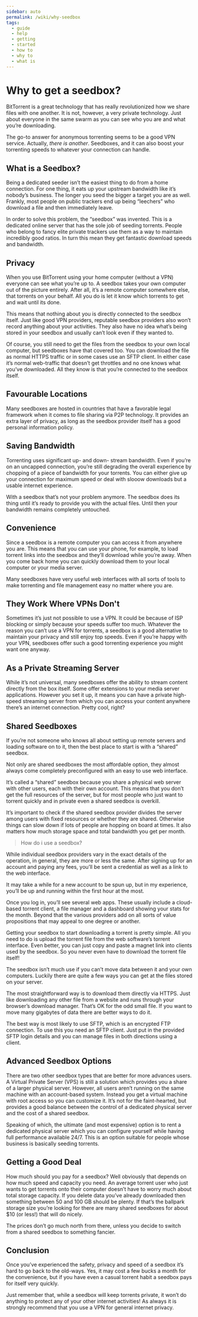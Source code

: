 ```yaml
---
sidebar: auto
permalink: /wiki/why-seedbox
tags:
  - guide
  - help
  - getting
  - started
  - how to
  - why to
  - what is
---
```


# Why to get a seedbox?

BitTorrent is a great technology that has really revolutionized how we share files with one another. It is not, however, a very private technology. Just about everyone in the same swarm as you can see who you are and what you’re downloading.

The go-to answer for anonymous torrenting seems to be a good VPN service. Actually, _there is another_. Seedboxes, and it can also boost your torrenting speeds to whatever your connection can handle.

## What is a Seedbox?

Being a dedicated seeder isn’t the easiest thing to do from a home connection. For one thing, it eats up your upstream bandwidth like it’s nobody’s business. The longer you seed the bigger a target you are as well. Frankly, most people on public trackers end up being “leechers” who download a file and then immediately leave.

In order to solve this problem, the “seedbox” was invented. This is a dedicated online server that has the sole job of seeding torrents. People who belong to fancy elite private trackers use them as a way to maintain incredibly good ratios. In turn this mean they get fantastic download speeds and bandwidth.

## Privacy

When you use BitTorrent using your home computer (without a VPN) everyone can see what you’re up to. A seedbox takes your own computer out of the picture entirely. After all, it’s a remote computer somewhere else, that torrents on your behalf. All you do is let it know which torrents to get and wait until its done.

This means that nothing about you is directly connected to the seedbox itself. Just like good VPN providers, reputable seedbox providers also won’t record anything about your activities. They also have no idea what’s being stored in your seedbox and usually can’t look even if they wanted to.

Of course, you still need to get the files from the seedbox to your own local computer, but seedboxes have that covered too. You can download the file as normal HTTPS traffic or in some cases use an SFTP client. In either case it’s normal web-traffic that doesn’t get throttles and no one knows what you’ve downloaded. All they know is that you’re connected to the seedbox itself.

## Favourable Locations

Many seedboxes are hosted in countries that have a favorable legal framework when it comes to file sharing via P2P technology. It provides an extra layer of privacy, as long as the seedbox provider itself has a good personal information policy.

## Saving Bandwidth

Torrenting uses significant up- and down- stream bandwidth. Even if you’re on an uncapped connection, you’re still degrading the overall experience by chopping of a piece of bandwidth for your torrents. You can either give up your connection for maximum speed or deal with slooow downloads but a usable internet experience.

With a seedbox that’s not your problem anymore. The seedbox does its thing until it’s ready to provide you with the actual files. Until then your bandwidth remains completely untouched.

## Convenience

Since a seedbox is a remote computer you can access it from anywhere you are. This means that you can use your phone, for example, to load torrent links into the seedbox and they’ll download while you’re away. When you come back home you can quickly download them to your local computer or your media server.

Many seedboxes have very useful web interfaces with all sorts of tools to make torrenting and file management easy no matter where you are.

## They Work Where VPNs Don't

Sometimes it’s just not possible to use a VPN. It could be because of ISP blocking or simply because your speeds suffer too much. Whatever the reason you can’t use a VPN for torrents, a seedbox is a good alternative to maintain your privacy and still enjoy top speeds. Even if you’re happy with your VPN, seedboxes offer such a good torrenting experience you might want one anyway.

## As a Private Streaming Server

While it’s not universal, many seedboxes offer the ability to stream content directly from the box itself. Some offer extensions to your media server applications. However you set it up, it means you can have a private high-speed streaming server from which you can access your content anywhere there’s an internet connection. Pretty cool, right?

## Shared Seedboxes

If you’re not someone who knows all about setting up remote servers and loading software on to it, then the best place to start is with a “shared” seedbox.

Not only are shared seedboxes the most affordable option, they almost always come completely preconfigured with an easy to use web interface.

It’s called a “shared” seedbox because you share a physical web server with other users, each with their own account. This means that you don’t get the full resources of the server, but for most people who just want to torrent quickly and in private even a shared seedbox is overkill.

It’s important to check if the shared seedbox provider divides the server among users with fixed resources or whether they are shared. Otherwise things can slow down if lots of people are hopping on board at times. It also matters how much storage space and total bandwidth you get per month.

> How do i use a seedbox?

While individual seedbox providers vary in the exact details of the operation, in general, they are more or less the same. After signing up for an account and paying any fees, you’ll be sent a credential as well as a link to the web interface.

It may take a while for a new account to be spun up, but in my experience, you’ll be up and running within the first hour at the most.

Once you log in, you’ll see several web apps. These usually include a cloud-based torrent client, a file manager and a dashboard showing your stats for the month. Beyond that the various providers add on all sorts of value propositions that may appeal to one degree or another.

Getting your seedbox to start downloading a torrent is pretty simple. All you need to do is upload the torrent file from the web software’s torrent interface. Even better, you can just copy and paste a magnet link into clients used by the seedbox. So you never even have to download the torrent file itself!

The seedbox isn’t much use if you can’t move data between it and your own computers. Luckily there are quite a few ways you can get at the files stored on your server.

The most straightforward way is to download them directly via HTTPS. Just like downloading any other file from a website and runs through your browser’s download manager. That’s OK for the odd small file. If you want to move many gigabytes of data there are better ways to do it.

The best way is most likely to use SFTP, which is an encrypted FTP connection. To use this you need an SFTP client. Just put in the provided SFTP login details and you can manage files in both directions using a client.

## Advanced Seedbox Options

There are two other seedbox types that are better for more advances users. A Virtual Private Server (VPS) is still a solution which provides you a share of a larger physical server. However, all users aren’t running on the same machine with an account-based system. Instead you get a virtual machine with root access so you can customize it. It’s not for the faint-hearted, but provides a good balance between the control of a dedicated physical server and the cost of a shared seedbox.

Speaking of which, the ultimate (and most expensive) option is to rent a dedicated physical server which you can configure yourself while having full performance available 24/7. This is an option suitable for people whose business is basically seeding torrents.

## Getting a Good Deal

How much should you pay for a seedbox? Well obviously that depends on how much speed and capacity you need. An average torrent user who just wants to get torrents onto their computer doesn’t have to worry much about total storage capacity. If you delete data you’ve already downloaded then something between 50 and 100 GB should be plenty. If that’s the ballpark storage size you’re looking for there are many shared seedboxes for about \$10 (or less!) that will do nicely.

The prices don’t go much north from there, unless you decide to switch from a shared seedbox to something fancier.

## Conclusion

Once you’ve experienced the safety, privacy and speed of a seedbox it’s hard to go back to the old-ways. Yes, it may cost a few bucks a month for the convenience, but if you have even a casual torrent habit a seedbox pays for itself very quickly.

Just remember that, while a seedbox will keep torrents private, it won’t do anything to protect any of your other internet activities! As always it is strongly recommend that you use a VPN for general internet privacy.
